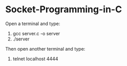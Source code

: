 # Socket-Programming-in-C

  Open a terminal and type:
  1. gcc server.c -o server
  2. ./server
  
  Then open another terminal and type:
  1. telnet localhost 4444
  
